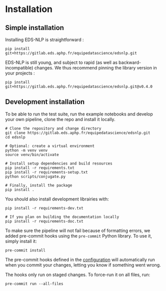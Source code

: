# Installation

## Simple installation

Installing EDS-NLP is straightforward :

```shell
pip install git+https://gitlab.eds.aphp.fr/equipedatascience/edsnlp.git
```

EDS-NLP is still young, and subject to rapid (as well as backward-incompatible) changes. We thus recommend pinning the library version in your projects :

```shell
pip install git+https://gitlab.eds.aphp.fr/equipedatascience/edsnlp.git@v0.4.0
```

## Development installation

To be able to run the test suite, run the example notebooks and develop your own pipeline, clone the repo and install it locally.

```shell
# Clone the repository and change directory
git clone https://gitlab.eds.aphp.fr/equipedatascience/edsnlp.git
cd edsnlp

# Optional: create a virtual environment
python -m venv venv
source venv/bin/activate

# Install setup dependencies and build resources
pip install -r requirements.txt
pip install -r requirements-setup.txt
python scripts/conjugate.py

# Finally, install the package
pip install .
```

You should also install development librairies with:

```shell
pip install -r requirements-dev.txt

# If you plan on building the documentation locally
pip install -r requirements-doc.txt
```

To make sure the pipeline will not fail because of formatting errors, we added pre-commit hooks using the `pre-commit` Python library. To use it, simply install it:

```shell
pre-commit install
```

The pre-commit hooks defined in the [configuration](https://gitlab.eds.aphp.fr/datasciencetools/edsnlp/-/blob/master/.pre-commit-config.yaml) will automatically run when you commit your changes, letting you know if something went wrong.

The hooks only run on staged changes. To force-run it on all files, run:

```shell
pre-commit run --all-files
```
